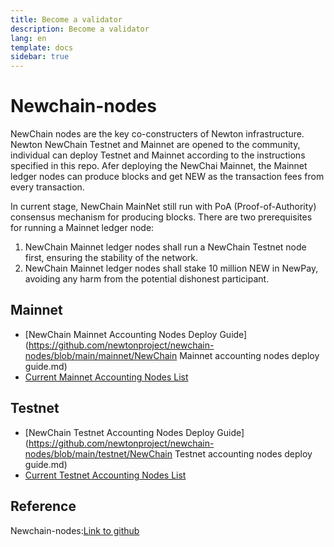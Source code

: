 ```yaml
---
title: Become a validator
description: Become a validator
lang: en
template: docs
sidebar: true
---
```


# Newchain-nodes

NewChain nodes are the key co-constructers of Newton infrastructure. Newton NewChain Testnet and Mainnet are opened to the community, individual can deploy Testnet and Mainnet according to the instructions specified in this repo. Afer deploying the NewChai Mainnet, the Mainnet ledger nodes can produce blocks and get NEW as the transaction fees from every transaction.

In current stage, NewChain MainNet still run with PoA (Proof-of-Authority) consensus mechanism for producing blocks. There are two prerequisites for running a Mainnet ledger node:

1. NewChain Mainnet ledger nodes shall run a NewChain Testnet node first, ensuring the stability of the network.
2. NewChain Mainnet ledger nodes shall stake 10 million NEW in NewPay, avoiding any harm from the potential dishonest participant.



## Mainnet

- [NewChain Mainnet Accounting Nodes Deploy Guide](https://github.com/newtonproject/newchain-nodes/blob/main/mainnet/NewChain Mainnet accounting  nodes deploy guide.md)
- [Current Mainnet Accounting Nodes List](https://github.com/newtonproject/newchain-nodes/blob/main/mainnet/list-en.md)



## Testnet

- [NewChain Testnet Accounting Nodes Deploy Guide](https://github.com/newtonproject/newchain-nodes/blob/main/testnet/NewChain Testnet accounting nodes deploy guide.md)
- [Current Testnet Accounting Nodes List](https://github.com/newtonproject/newchain-nodes/blob/main/testnet/list-en.md)



## Reference

Newchain-nodes:[Link to github](https://github.com/newtonproject/newchain-nodes)


